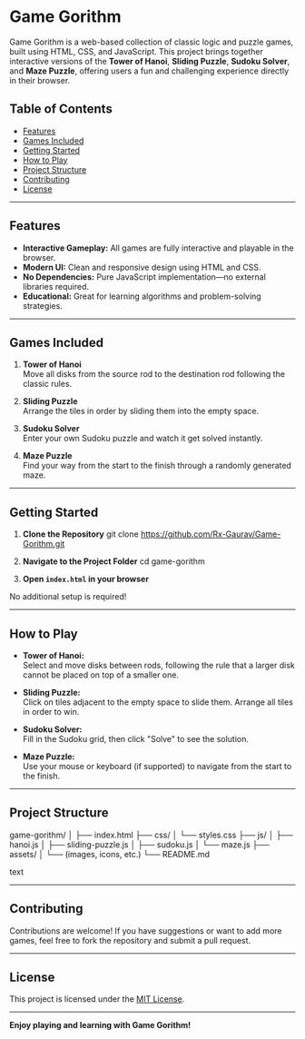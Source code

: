 # Game Gorithm

Game Gorithm is a web-based collection of classic logic and puzzle games, built using HTML, CSS, and JavaScript. This project brings together interactive versions of the **Tower of Hanoi**, **Sliding Puzzle**, **Sudoku Solver**, and **Maze Puzzle**, offering users a fun and challenging experience directly in their browser.

## Table of Contents

- [Features](#features)
- [Games Included](#games-included)
- [Getting Started](#getting-started)
- [How to Play](#how-to-play)
- [Project Structure](#project-structure)
- [Contributing](#contributing)
- [License](#license)

---

## Features

- **Interactive Gameplay:** All games are fully interactive and playable in the browser.
- **Modern UI:** Clean and responsive design using HTML and CSS.
- **No Dependencies:** Pure JavaScript implementation—no external libraries required.
- **Educational:** Great for learning algorithms and problem-solving strategies.

---

## Games Included

1. **Tower of Hanoi**  
   Move all disks from the source rod to the destination rod following the classic rules.

2. **Sliding Puzzle**  
   Arrange the tiles in order by sliding them into the empty space.

3. **Sudoku Solver**  
   Enter your own Sudoku puzzle and watch it get solved instantly.

4. **Maze Puzzle**  
   Find your way from the start to the finish through a randomly generated maze.

---

## Getting Started

1. **Clone the Repository**
git clone https://github.com/Rx-Gaurav/Game-Gorithm.git

2. **Navigate to the Project Folder**
cd game-gorithm


3. **Open `index.html` in your browser**

No additional setup is required!

---

## How to Play

- **Tower of Hanoi:**  
Select and move disks between rods, following the rule that a larger disk cannot be placed on top of a smaller one.

- **Sliding Puzzle:**  
Click on tiles adjacent to the empty space to slide them. Arrange all tiles in order to win.

- **Sudoku Solver:**  
Fill in the Sudoku grid, then click "Solve" to see the solution.

- **Maze Puzzle:**  
Use your mouse or keyboard (if supported) to navigate from the start to the finish.

---

## Project Structure

game-gorithm/
│
├── index.html
├── css/
│ └── styles.css
├── js/
│ ├── hanoi.js
│ ├── sliding-puzzle.js
│ ├── sudoku.js
│ └── maze.js
├── assets/
│ └── (images, icons, etc.)
└── README.md

text

---



## Contributing

Contributions are welcome! If you have suggestions or want to add more games, feel free to fork the repository and submit a pull request.

---

## License

This project is licensed under the [MIT License](LICENSE).

---

**Enjoy playing and learning with Game Gorithm!**
